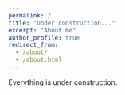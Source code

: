 ```yaml
---
permalink: /
title: "Under construction..."
excerpt: "About me"
author_profile: true
redirect_from: 
  - /about/
  - /about.html
---
```


Everything is under construction.
